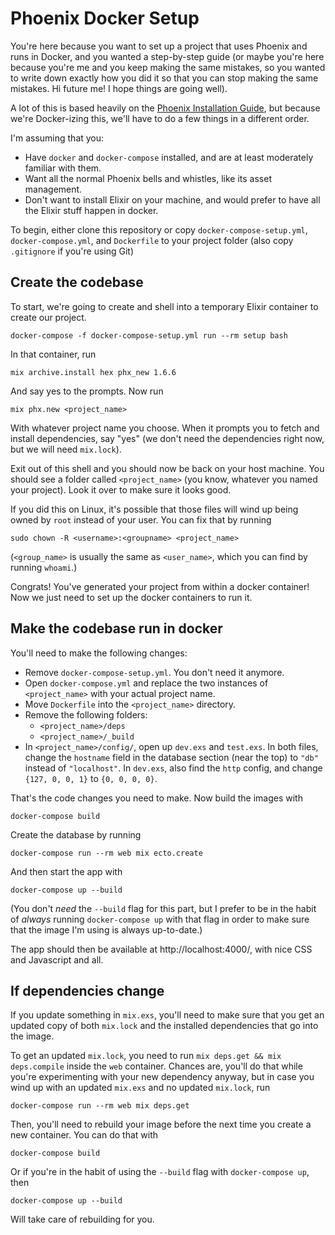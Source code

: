 # Phoenix Docker Setup

You're here because you want to set up a project that uses Phoenix and runs in Docker, and you wanted a step-by-step
guide (or maybe you're here because you're me and you keep making the same mistakes, so you wanted to write down
exactly how you did it so that you can stop making the same mistakes. Hi future me! I hope things are going well).

A lot of this is based heavily on the [Phoenix Installation Guide](https://hexdocs.pm/phoenix/installation.html),
but because we're Docker-izing this, we'll have to do a few things in a different order.

I'm assuming that you:

 - Have `docker` and `docker-compose` installed, and are at least moderately familiar with them.
 - Want all the normal Phoenix bells and whistles, like its asset management.
 - Don't want to install Elixir on your machine, and would prefer to have all the Elixir stuff happen
   in docker.

To begin, either clone this repository or copy `docker-compose-setup.yml`, `docker-compose.yml`, and `Dockerfile`
to your project folder (also copy `.gitignore` if you're using Git)

## Create the codebase

To start, we're going to create and shell into a temporary Elixir container to create our project.

```
docker-compose -f docker-compose-setup.yml run --rm setup bash
```

In that container, run 


```
mix archive.install hex phx_new 1.6.6
```

And say yes to the prompts. Now run

```
mix phx.new <project_name>
```

With whatever project name you choose. When it prompts you to fetch and install dependencies, say
"yes" (we don't need the dependencies right now, but we will need `mix.lock`).

Exit out of this shell and you should now be back on your host machine. You should see a folder called
`<project_name>` (you know, whatever you named your project). Look it over to make sure it looks good.

If you did this on Linux, it's possible that those files will wind up being owned by `root` instead
of your user. You can fix that by running

```
sudo chown -R <username>:<groupname> <project_name>
```

(`<group_name>` is usually the same as `<user_name>`, which you can find by running `whoami`.)

Congrats! You've generated your project from within a docker container! Now we just need to set up
the docker containers to run it.

## Make the codebase run in docker

You'll need to make the following changes:

 - Remove `docker-compose-setup.yml`. You don't need it anymore.
 - Open `docker-compose.yml` and replace the two instances of `<project_name>` with your actual project name.
 - Move `Dockerfile` into the `<project_name>` directory.
 - Remove the following folders:
   - `<project_name>/deps`
   - `<project_name>/_build`
 - In `<project_name>/config/`, open up `dev.exs` and `test.exs`. In both files, change the `hostname`
   field in the database section (near the top) to `"db"` instead of `"localhost"`. In `dev.exs`, also
   find the `http` config, and change `{127, 0, 0, 1}` to `{0, 0, 0, 0}`.

That's the code changes you need to make. Now build the images with

```
docker-compose build
```

Create the database by running

```
docker-compose run --rm web mix ecto.create
```

And then start the app with

```
docker-compose up --build
```

(You don't _need_ the `--build` flag for this part, but I prefer to be in the habit of _always_
running `docker-compose up` with that flag in order to make sure that the image I'm using is
always up-to-date.)

The app should then be available at http://localhost:4000/, with nice CSS and Javascript and all.

## If dependencies change

If you update something in `mix.exs`, you'll need to make sure that you get an updated copy of both
`mix.lock` and the installed dependencies that go into the image.

To get an updated `mix.lock`, you need to run `mix deps.get && mix deps.compile` inside the `web`
container. Chances are, you'll do that while you're experimenting with your new dependency anyway,
but in case you wind up with an updated `mix.exs` and no updated `mix.lock`, run

```
docker-compose run --rm web mix deps.get
```

Then, you'll need to rebuild your image before the next time you create a new container. You can do
that with

```
docker-compose build
```

Or if you're in the habit of using the `--build` flag with `docker-compose up`, then

```
docker-compose up --build
```

Will take care of rebuilding for you.

